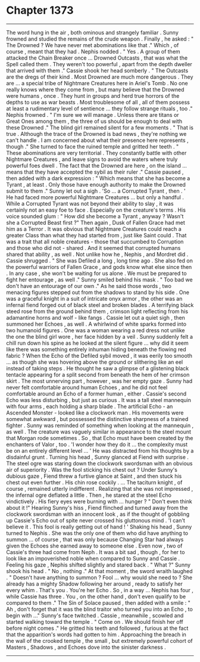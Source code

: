 
# Chapter 1373


---

The word hung in the air , both ominous and strangely familiar . Sunny frowned and studied the remains of the crude weapon . Finally , he asked :
" The Drowned ? We have never met abominations like that ."
Which , of course , meant that they had .
Nephis nodded .
" Yes . A group of them attacked the Chain Breaker once ... Drowned Outcasts , that was what the Spell called them . They weren't too powerful , apart from the depth dweller that arrived with them ."
Cassie shook her head somberly .
" The Outcasts are the dregs of their kind . Most Drowned are much more dangerous . They are ... a special tribe of Nightmare Creatures here in Ariel's Tomb . No one really knows where they come from , but many believe that the Drowned were humans , once . They hunt in groups and herd true horrors of the depths to use as war beasts . Most troublesome of all , all of them possess at least a rudimentary level of sentience ... they follow strange rituals , too ."
Nephis frowned .
" I'm sure we will manage . Unless there are titans or Great Ones among them , the three of us should be enough to deal with these Drowned ."
The blind girl remained silent for a few moments .
" That is true . Although the trace of the Drowned is bad news , they're nothing we can't handle . I am concerned about what their presence here represents , though ."
She turned to face the ruined temple and gritted her teeth .
" These abominations are very territorial . They constantly battle with other Nightmare Creatures , and leave signs to avoid the waters where truly powerful foes dwell . The fact that the Drowned are here , on the island ... means that they have accepted the sybil as their ruler ."
Cassie paused , then added with a dark expression :
" Which means that she has become a Tyrant , at least . Only those have enough authority to make the Drowned submit to them ."
Sunny let out a sigh .
'So ... a Corrupted Tyrant , then . '
He had faced more powerful Nightmare Creatures ... but only a handful . While a Corrupted Tyrant was not beyond their ability to slay , it was certainly not an easy foe to face . Especially on the creature's terms .
His voice sounded glum :
" How did she become a Tyrant , anyway ? Wasn't she a Corrupted Beast first ?"
Then again , Dusk of Fallen Grace had met him as a Terror . It was obvious that Nightmare Creatures could reach a greater Class than what they had started from , just like Saint could . That was a trait that all noble creatures - those that succumbed to Corruption and those who did not - shared .
And it seemed that corrupted humans shared that ability , as well . Not unlike how he , Nephis , and Mordret did .
Cassie shrugged .
" She was Defiled a long , long time ago . She also fed on the powerful warriors of Fallen Grace , and gods know what else since then . In any case , she won't be waiting for us alone . We must be prepared to fight her entourage , as well ."
Sunny smiled behind his mask .
" Too bad we don't have an entourage of our own ."
As he said those words , two menacing figures stepped out from the shadows to stand by his side . One was a graceful knight in a suit of intricate onyx armor , the other was an infernal fiend forged out of black steel and broken blades .
A terrifying black steed rose from the ground behind them , crimson light reflecting from his adamantine horns and wolf - like fangs .
Cassie let out a quiet sigh , then summoned her Echoes , as well .
A whirlwind of white sparks formed into two humanoid figures . One was a woman wearing a red dress not unlike the one the blind girl wore , her face hidden by a veil . Sunny suddenly felt a chill run down his spine as he looked at the silent figure ... why did it seem like there was something entirely inhuman hiding beneath the flowing red fabric ?
When the Echo of the Defiled sybil moved , it was eerily too smooth ... as though she was hovering above the ground or slithering like an eel instead of taking steps . He thought he saw a glimpse of a glistening black tentacle appearing for a split second from beneath the hem of her crimson skirt .
The most unnerving part , however , was her empty gaze . Sunny had never felt comfortable around human Echoes , and he did not feel comfortable around an Echo of a former human , either .
Cassie's second Echo was less disturbing , but just as curious .
It was a tall steel mannequin with four arms , each holding a sharp blade . The artificial Echo - an Ascended Monster - looked like a clockwork man . His movements were somewhat awkward , but possessed the distinctive sharpness of a trained fighter . Sunny was reminded of something when looking at the mannequin , as well .
The creature was vaguely similar in appearance to the steel mount that Morgan rode sometimes . So , that Echo must have been created by the enchanters of Valor , too .
'I wonder how they do it ... the complexity must be on an entirely different level ... '
He was distracted from his thoughts by a disdainful grunt . Turning his head , Sunny glanced at Fiend with surprise . The steel ogre was staring down the clockwork swordsman with an obvious air of superiority . Was the fool sticking his chest out ?
Under Sunny's dubious gaze , Fiend threw a furtive glance at Saint , and then stuck his chest out even further . His chin rose cockily .
... The taciturn knight , of course , remained utterly indifferent .
Realizing that she was not impressed , the infernal ogre deflated a little . Then , he stared at the steel Echo vindictively . His fiery eyes were burning with ... hunger ?
" Don't even think about it !"
Hearing Sunny's hiss , Fiend flinched and turned away from the clockwork swordsman with an innocent look , as if the thought of gobbling up Cassie's Echo out of spite never crossed his gluttonous mind .
'I can't believe it . This fool is really getting out of hand ! '
Shaking his head , Sunny turned to Nephis . She was the only one of them who did have anything to summon ... of course , that was only because Changing Star had always given the Echoes she earned away to someone else . Even now , two of Cassie's three had come from Neph .
It was a bit sad , though , for her to look like an impoverished noble when compared to Sunny and Cassie .
Feeling his gaze , Nephis shifted slightly and stared back .
" What ?"
Sunny shook his head .
" No , nothing ."
At that moment , the sword wraith laughed .
" Doesn't have anything to summon ? Fool ... why would she need to ? She already has a mighty Shadow following her around , ready to satisfy her every whim . That's you . You're her Echo . So , in a way ... Nephis has four , while Cassie has three . You , on the other hand , don't even qualify to be compared to them ."
The Sin of Solace paused , then added with a smile :
" Ah , don't forget that it was the blind traitor who turned you into an Echo , to begin with ..."
Sunny's face twitched .
Cassie , meanwhile , scowled and started walking toward the temple .
" Come on . We should finish her off before night comes ."
He gritted his teeth and followed , furious at the fact that the apparition's words had gotten to him .
Approaching the breach in the wall of the crooked temple , the small , but extremely powerful cohort of Masters , Shadows , and Echoes dove into the sinister darkness .

---

